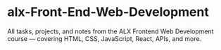 # alx-Front-End-Web-Development
All tasks, projects, and notes from the ALX Frontend Web Development course — covering HTML, CSS, JavaScript, React, APIs, and more.

